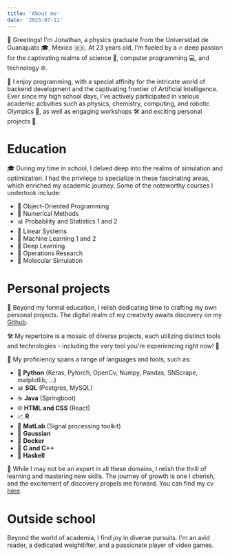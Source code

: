 ```yaml
---
title: 'About me'
date: '2023-07-11'
---
```


👋 Greetings! I'm Jonathan, a physics graduate from the Universidad de Guanajuato 🎓, Mexico 🇲🇽. At 23 years old, I'm fueled by a 🔥 deep passion for the captivating realms of science 🌌, computer programming 💻, and technology 🌐.

🚀 I enjoy programming, with a special affinity for the intricate world of backend development and the captivating frontier of Artificial Intelligence. Ever since my high school days, I've actively participated in various academic activities such as physics, chemistry, computing, and robotic Olympics 🥇, as well as engaging workshops 🛠️ and exciting personal projects 🎨.
# Education
🎓 During my time in school, I delved deep into the realms of simulation and optimization. I had the privilege to specialize in these fascinating areas, which enriched my academic journey. Some of the noteworthy courses I undertook include:

-   🧩 Object-Oriented Programming
-   🔢 Numerical Methods
-   📊 Probability and Statistics 1 and 2
-   🔗 Linear Systems
-   🤖 Machine Learning 1 and 2
-   🌌 Deep Learning
-   🧮 Operations Research
-   🧪 Molecular Simulation

# Personal projects
🚀 Beyond my formal education, I relish dedicating time to crafting my own personal projects. The digital realm of my creativity awaits discovery on my [Github](https://github.com/JonathanHidalgoN).

🛠️ My repertoire is a mosaic of diverse projects, each utilizing distinct tools and technologies - including the very tool you're experiencing right now! 🌟

💼 My proficiency spans a range of languages and tools, such as:

-   🐍 **Python** (Keras, Pytorch, OpenCv, Numpy, Pandas, SNScrape, matplotlib, ...)
-   📊 **SQL** (Postgres, MySQL)
-   ☕ **Java** (Springboot)
-   🌐 **HTML and CSS** (React)
-   📈 **R**
-   🧪 **MatLab** (Signal processing toolkit)
-   🔬 **Gaussian**
-   🐳 **Docker**
-   🔢 **C and C++**
-   🏺 **Haskell**

🌱 While I may not be an expert in all these domains, I relish the thrill of learning and mastering new skills. The journey of growth is one I cherish, and the excitement of discovery propels me forward.
You can find my cv [here](https://docs.google.com/document/d/e/2PACX-1vQoehCPyxh29p6srSjbXYLtY5_OLKflG5PzwiRJtpFk2hULQpUUEh_CzZRK9h1gOA/pub).

# Outside school
Beyond the world of academia, I find joy in diverse pursuits. I'm an avid reader, a dedicated weightlifter, and a passionate player of video games. 